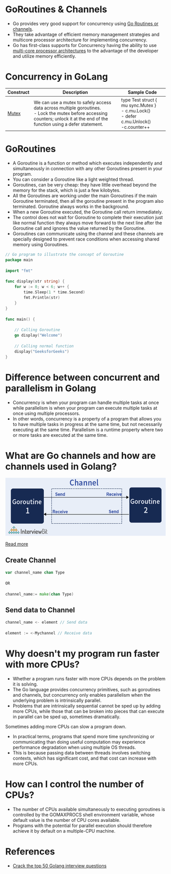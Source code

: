 # GoRoutines & Channels
- Go provides very good support for concurrency using [Go Routines or channels](https://go.dev/tour/concurrency/1).
- They take advantage of efficient memory management strategies and multicore processor architecture for implementing concurrency.
- Go has first-class supports for Concurrency having the ability to use [multi-core processor architectures](GoRoutines.md) to the advantage of the developer and utilize memory efficiently.

# Concurrency in GoLang

| Construct                                | Description                                                                 | Sample Code                                                                          |
|------------------------------------------|-----------------------------------------------------------------------------|--------------------------------------------------------------------------------------|
| [Mutex](https://gobyexample.com/mutexes) | We can use a mutex to safely access data across multiple goroutines.<br/>- Lock the mutex before accessing counters; unlock it at the end of the function using a defer statement. | type Test struct { mu sync.Mutex }<br/>- c.mu.Lock()<br/>- defer c.mu.Unlock()<br/>-c.counter++ |

# GoRoutines
- A Goroutine is a function or method which executes independently and simultaneously in connection with any other Goroutines present in your program.
- You can consider a Goroutine like a light weighted thread. 
- Goroutines, can be very cheap: they have little overhead beyond the memory for the stack, which is just a few kilobytes.
- All the Goroutines are working under the main Goroutines if the main Goroutine terminated, then all the goroutine present in the program also terminated. Goroutine always works in the background.
- When a new Goroutine executed, the Goroutine call return immediately. 
- The control does not wait for Goroutine to complete their execution just like normal function they always move forward to the next line after the Goroutine call and ignores the value returned by the Goroutine.
- Goroutines can communicate using the channel and these channels are specially designed to prevent race conditions when accessing shared memory using Goroutines.

````go
// Go program to illustrate the concept of Goroutine
package main

import "fmt"

func display(str string) {
	for w := 0; w < 6; w++ {
        time.Sleep(1 * time.Second)
		fmt.Println(str)
	}
}

func main() {

	// Calling Goroutine
	go display("Welcome")

	// Calling normal function
	display("GeeksforGeeks")
}
````

# Difference between concurrent and parallelism in Golang
- Concurrency is when your program can handle multiple tasks at once while parallelism is when your program can execute multiple tasks at once using multiple processors.
- In other words, concurrency is a property of a program that allows you to have multiple tasks in progress at the same time, but not necessarily executing at the same time. Parallelism is a runtime property where two or more tasks are executed at the same time.

# What are Go channels and how are channels used in Golang?

![img.png](assests/gochannel_img.png)

[Read more](https://www.geeksforgeeks.org/channel-in-golang/)

## Create Channel

```go
var channel_name chan Type

OR 

channel_name:= make(chan Type)
```

## Send data to Channel

```go
channel_name <- element // Send data

element := <-Mychannel // Receive data
```

# Why doesn't my program run faster with more CPUs?
- Whether a program runs faster with more CPUs depends on the problem it is solving. 
- The Go language provides concurrency primitives, such as goroutines and channels, but concurrency only enables parallelism when the underlying problem is intrinsically parallel. 
- Problems that are intrinsically sequential cannot be sped up by adding more CPUs, while those that can be broken into pieces that can execute in parallel can be sped up, sometimes dramatically.

Sometimes adding more CPUs can slow a program down. 
- In practical terms, programs that spend more time synchronizing or communicating than doing useful computation may experience performance degradation when using multiple OS threads. 
- This is because passing data between threads involves switching contexts, which has significant cost, and that cost can increase with more CPUs.

# How can I control the number of CPUs?
- The number of CPUs available simultaneously to executing goroutines is controlled by the GOMAXPROCS shell environment variable, whose default value is the number of CPU cores available.
- Programs with the potential for parallel execution should therefore achieve it by default on a multiple-CPU machine.

# References
- [Crack the top 50 Golang interview questions](https://www.educative.io/blog/50-golang-interview-questions)